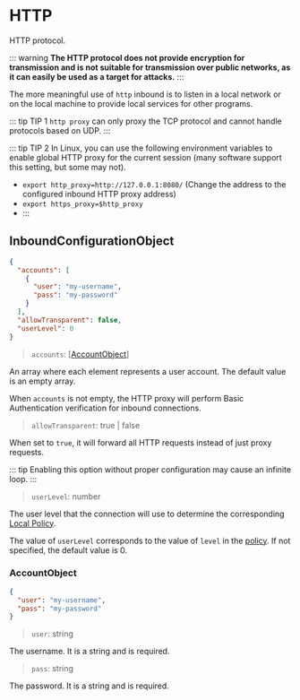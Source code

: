 # HTTP

HTTP protocol.

::: warning
**The HTTP protocol does not provide encryption for transmission and is not suitable for transmission over public networks, as it can easily be used as a target for attacks.**
:::

The more meaningful use of `http` inbound is to listen in a local network or on the local machine to provide local services for other programs.

::: tip TIP 1
`http proxy` can only proxy the TCP protocol and cannot handle protocols based on UDP.
:::

::: tip TIP 2
In Linux, you can use the following environment variables to enable global HTTP proxy for the current session (many software support this setting, but some may not).

- `export http_proxy=http://127.0.0.1:8080/` (Change the address to the configured inbound HTTP proxy address)
- `export https_proxy=$http_proxy`
- :::

## InboundConfigurationObject

```json
{
  "accounts": [
    {
      "user": "my-username",
      "pass": "my-password"
    }
  ],
  "allowTransparent": false,
  "userLevel": 0
}
```

> `accounts`: \[[AccountObject](#accountobject)\]

An array where each element represents a user account. The default value is an empty array.

When `accounts` is not empty, the HTTP proxy will perform Basic Authentication verification for inbound connections.

> `allowTransparent`: true | false

When set to `true`, it will forward all HTTP requests instead of just proxy requests.

::: tip
Enabling this option without proper configuration may cause an infinite loop.
:::

> `userLevel`: number

The user level that the connection will use to determine the corresponding [Local Policy](../policy.md#levelpolicyobject).

The value of `userLevel` corresponds to the value of `level` in the [policy](../policy.md#policyobject). If not specified, the default value is 0.

### AccountObject

```json
{
  "user": "my-username",
  "pass": "my-password"
}
```

> `user`: string

The username. It is a string and is required.

> `pass`: string

The password. It is a string and is required.
